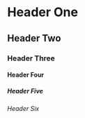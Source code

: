# Header One

## Header Two

### Header Three

#### Header Four

##### Header Five

###### Header Six
